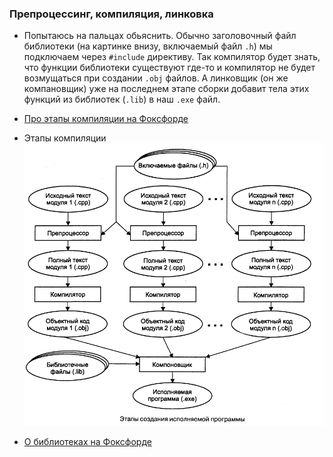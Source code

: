 ### Препроцессинг, компиляция, линковка

* Попытаюсь на пальцах обьяснить. Обычно заголовочный файл библиотеки (на картинке внизу, включаемый файл `.h`) мы подключаем через `#include` директиву. Так компилятор будет знать, что функции библиотеки существуют где-то и компилятор не будет возмущаться при создании `.obj` файлов. А линковщик (он же компановщик) уже на последнем этапе сборки добавит тела этих функций из библиотек (`.lib`) в наш `.exe` файл.

* [Про этапы компиляции на Фоксфорде](https://foxford.ru/wiki/informatika/etapy-kompilyatsii)
* Этапы компиляции
  ![Этапы сборки](./Этапы-создания-исполняемой-программы-на-C++.png)
* [О библиотеках на Фоксфорде](https://foxford.ru/wiki/informatika/podklyuchenie-standartnyh-bibliotek-v-s)
